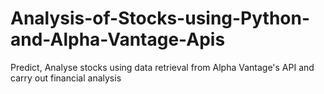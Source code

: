 # Analysis-of-Stocks-using-Python-and-Alpha-Vantage-Apis
Predict, Analyse stocks using data retrieval from Alpha Vantage's API and carry out financial analysis
